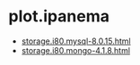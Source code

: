 # plot.ipanema

* [storage.i80.mysql-8.0.15.html](storage.i80.mysql-8.0.15.html)
* [storage.i80.mongo-4.1.8.html](storage.i80.mongo-4.1.8.html)
